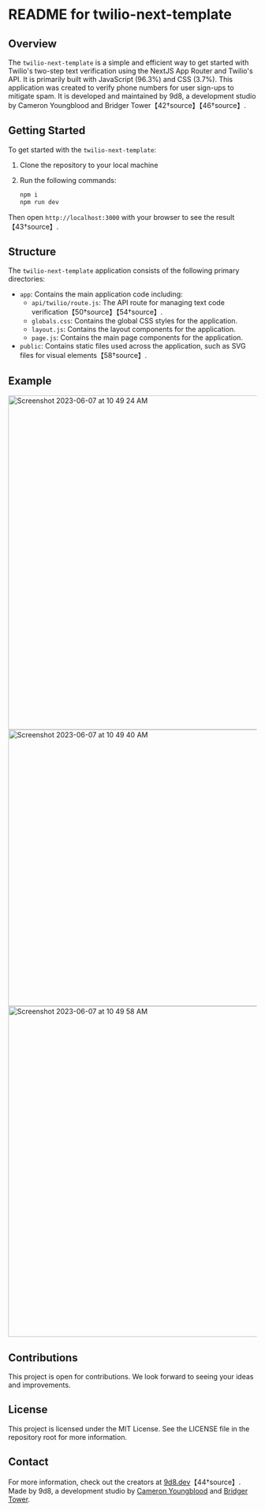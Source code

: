 # README for twilio-next-template

## Overview

The `twilio-next-template` is a simple and efficient way to get started with Twilio's two-step text verification using the NextJS App Router and Twilio's API. It is primarily built with JavaScript (96.3%) and CSS (3.7%). This application was created to verify phone numbers for user sign-ups to mitigate spam. It is developed and maintained by 9d8, a development studio by Cameron Youngblood and Bridger Tower【42†source】【46†source】.

## Getting Started

To get started with the `twilio-next-template`:

1. Clone the repository to your local machine
2. Run the following commands:

   ```bash
   npm i
   npm run dev
   ```

Then open `http://localhost:3000` with your browser to see the result【43†source】.

## Structure

The `twilio-next-template` application consists of the following primary directories:

- `app`: Contains the main application code including:
  - `api/twilio/route.js`: The API route for managing text code verification【50†source】【54†source】.
  - `globals.css`: Contains the global CSS styles for the application.
  - `layout.js`: Contains the layout components for the application.
  - `page.js`: Contains the main page components for the application.
- `public`: Contains static files used across the application, such as SVG files for visual elements【58†source】.

## Example

<img width="678" alt="Screenshot 2023-06-07 at 10 49 24 AM" src="https://github.com/by9d8/twilio-next-template/assets/95453018/3f4f6a57-bbfb-4d2d-ac9a-5605946de9f7">

<img width="561" alt="Screenshot 2023-06-07 at 10 49 40 AM" src="https://github.com/by9d8/twilio-next-template/assets/95453018/a46800f8-457a-4934-91f0-ef8bbfea21a9">

<img width="671" alt="Screenshot 2023-06-07 at 10 49 58 AM" src="https://github.com/by9d8/twilio-next-template/assets/95453018/956b4293-f526-49ca-976a-50366c5bb301">

## Contributions

This project is open for contributions. We look forward to seeing your ideas and improvements.

## License

This project is licensed under the MIT License. See the LICENSE file in the repository root for more information.

## Contact

For more information, check out the creators at [9d8.dev](https://9d8.dev)【44†source】.
Made by 9d8, a development studio by [Cameron Youngblood](https://github.com/youngbloodcyb) and [Bridger Tower](https://github.com/brijr).
